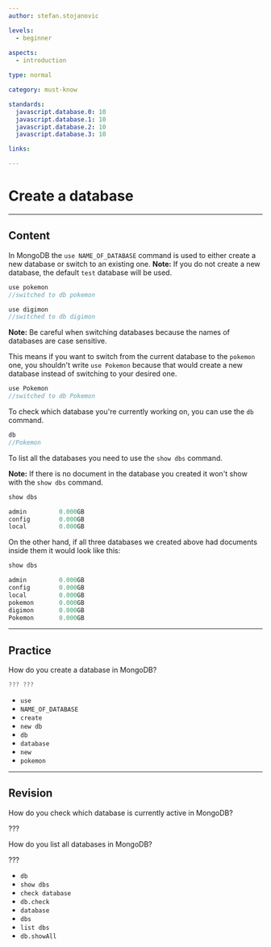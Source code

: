 ```yaml
---
author: stefan.stojanovic

levels:
  - beginner
 
aspects:
  - introduction

type: normal

category: must-know

standards: 
  javascript.database.0: 10
  javascript.database.1: 10
  javascript.database.2: 10
  javascript.database.3: 10

links:

---
```

# Create a database
---
## Content

In MongoDB the `use NAME_OF_DATABASE` command is used to either create a new database or switch to an existing one.
**Note:** If you do not create a new database, the default `test` database will be used.

```javascript
use pokemon
//switched to db pokemon

use digimon
//switched to db digimon
```
**Note:** Be careful when switching databases because the names of databases are case sensitive. 

This means if you want to switch from the current database to the `pokemon` one, you shouldn't write  `use Pokemon` because that would create a new database instead of switching to your desired one.

```javascript
use Pokemon
//switched to db Pokemon 
```

To check which database you're currently working on, you can use the `db` command.

```javascript
db
//Pokemon
```

To list all the databases you need to use the `show dbs` command.

**Note:** If there is no document in the database you created it won't show with the `show dbs` command.

```javascript
show dbs

admin         0.000GB
config        0.000GB
local         0.000GB
```
On the other hand, if all three databases we created above had documents inside them it would look like this:

```javascript
show dbs

admin         0.000GB
config        0.000GB
local         0.000GB
pokemon       0.000GB
digimon       0.000GB
Pokemon       0.000GB
```
---
## Practice

How do you create a database in MongoDB?

```javascript
??? ???
```

* `use`
* `NAME_OF_DATABASE`
* `create`
* `new db`
* `db`
* `database`
* `new`
* `pokemon`

---
## Revision

How do you check which database is currently active in MongoDB?

???

How do you list all databases in MongoDB?

???

* `db`
* `show dbs`
* `check database`
* `db.check`
* `database`
* `dbs`
* `list dbs`
* `db.showAll`
